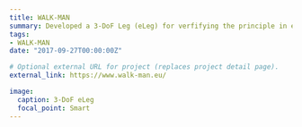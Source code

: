 ```yaml
---
title: WALK-MAN
summary: Developed a 3-DoF Leg (eLeg) for verfifying the principle in energy efficiency and explosive motion.
tags:
- WALK-MAN
date: "2017-09-27T00:00:00Z"

# Optional external URL for project (replaces project detail page).
external_link: https://www.walk-man.eu/

image:
  caption: 3-DoF eLeg
  focal_point: Smart
---
```

